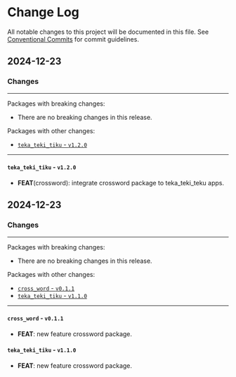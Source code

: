 # Change Log

All notable changes to this project will be documented in this file.
See [Conventional Commits](https://conventionalcommits.org) for commit guidelines.

## 2024-12-23

### Changes

---

Packages with breaking changes:

 - There are no breaking changes in this release.

Packages with other changes:

 - [`teka_teki_tiku` - `v1.2.0`](#teka_teki_tiku---v120)

---

#### `teka_teki_tiku` - `v1.2.0`

 - **FEAT**(crossword): integrate crossword package to teka_teki_teku apps.


## 2024-12-23

### Changes

---

Packages with breaking changes:

 - There are no breaking changes in this release.

Packages with other changes:

 - [`cross_word` - `v0.1.1`](#cross_word---v011)
 - [`teka_teki_tiku` - `v1.1.0`](#teka_teki_tiku---v110)

---

#### `cross_word` - `v0.1.1`

 - **FEAT**: new feature crossword package.

#### `teka_teki_tiku` - `v1.1.0`

 - **FEAT**: new feature crossword package.

